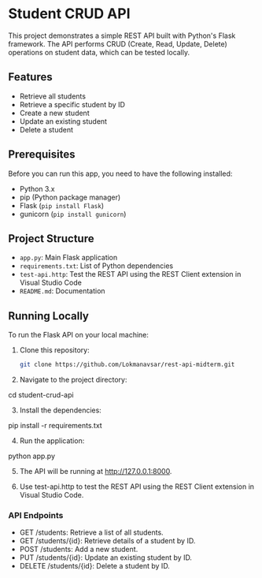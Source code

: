 # Student CRUD API

This project demonstrates a simple REST API built with Python's Flask framework. The API performs CRUD (Create, Read, Update, Delete) operations on student data, which can be tested locally.

## Features

- Retrieve all students
- Retrieve a specific student by ID
- Create a new student
- Update an existing student
- Delete a student

## Prerequisites

Before you can run this app, you need to have the following installed:

- Python 3.x
- pip (Python package manager)
- Flask (`pip install Flask`)
- gunicorn (`pip install gunicorn`)

## Project Structure

- `app.py`: Main Flask application 
- `requirements.txt`: List of Python dependencies 
- `test-api.http`: Test the REST API using the REST Client extension in Visual Studio Code
- `README.md`: Documentation

## Running Locally

To run the Flask API on your local machine:

1. Clone this repository:

   ```bash
   git clone https://github.com/Lokmanavsar/rest-api-midterm.git


2. Navigate to the project directory:

cd student-crud-api


3. Install the dependencies:

pip install -r requirements.txt


4. Run the application:

python app.py

5. The API will be running at http://127.0.0.1:8000.


6. Use test-api.http to test the REST API using the REST Client extension in Visual Studio Code.

### API Endpoints
- GET /students: Retrieve a list of all students.
- GET /students/{id}: Retrieve details of a student by ID.
- POST /students: Add a new student.
- PUT /students/{id}: Update an existing student by ID.
- DELETE /students/{id}: Delete a student by ID.
